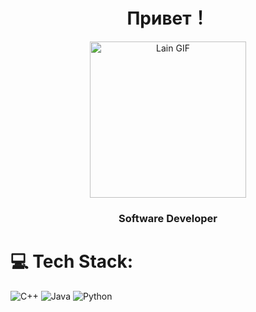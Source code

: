 <h1 align="center">Привет！</h1>
<div align="center"> 
  
<img src="https://br.pinterest.com/pin/311803974222904711/" alt="Lain GIF" width="250px" />

<p align="center">
  <h3 align="center"> Software Developer </h3>
</p>

</div>

# 💻 Tech Stack:
![C++](https://img.shields.io/badge/c++-%2300599C.svg?style=for-the-badge&logo=c%2B%2B&logoColor=white) ![Java](https://img.shields.io/badge/java-%23ED8B00.svg?style=for-the-badge&logo=openjdk&logoColor=white) ![Python](https://img.shields.io/badge/python-3670A0?style=for-the-badge&logo=python&logoColor=ffdd54)
